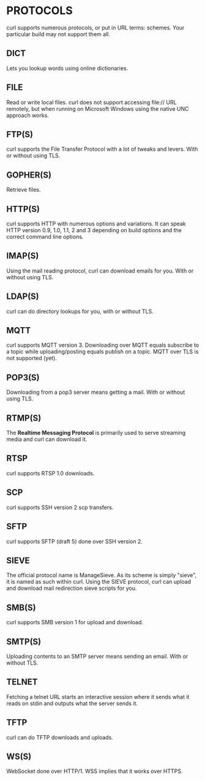 <!-- Copyright (C) Daniel Stenberg, <daniel@haxx.se>, et al. -->
<!-- SPDX-License-Identifier: curl -->
# PROTOCOLS
curl supports numerous protocols, or put in URL terms: schemes. Your
particular build may not support them all.
## DICT
Lets you lookup words using online dictionaries.
## FILE
Read or write local files. curl does not support accessing file:// URL
remotely, but when running on Microsoft Windows using the native UNC approach
works.
## FTP(S)
curl supports the File Transfer Protocol with a lot of tweaks and levers. With
or without using TLS.
## GOPHER(S)
Retrieve files.
## HTTP(S)
curl supports HTTP with numerous options and variations. It can speak HTTP
version 0.9, 1.0, 1.1, 2 and 3 depending on build options and the correct
command line options.
## IMAP(S)
Using the mail reading protocol, curl can download emails for you. With or
without using TLS.
## LDAP(S)
curl can do directory lookups for you, with or without TLS.
## MQTT
curl supports MQTT version 3. Downloading over MQTT equals subscribe to a
topic while uploading/posting equals publish on a topic. MQTT over TLS is not
supported (yet).
## POP3(S)
Downloading from a pop3 server means getting a mail. With or without using
TLS.
## RTMP(S)
The **Realtime Messaging Protocol** is primarily used to serve streaming media
and curl can download it.
## RTSP
curl supports RTSP 1.0 downloads.
## SCP
curl supports SSH version 2 scp transfers.
## SFTP
curl supports SFTP (draft 5) done over SSH version 2.
## SIEVE
The official protocol name is ManageSieve. As its scheme is simply "sieve",
it is named as such within curl.
Using the SIEVE protocol, curl can upload and download mail redirection
sieve scripts for you.
## SMB(S)
curl supports SMB version 1 for upload and download.
## SMTP(S)
Uploading contents to an SMTP server means sending an email. With or without
TLS.
## TELNET
Fetching a telnet URL starts an interactive session where it sends what it
reads on stdin and outputs what the server sends it.
## TFTP
curl can do TFTP downloads and uploads.
## WS(S)
WebSocket done over HTTP/1. WSS implies that it works over HTTPS.
